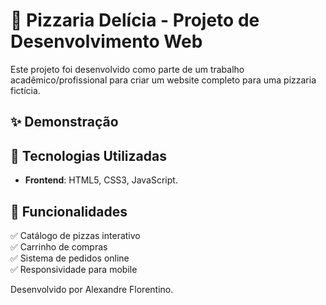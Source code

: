 # 🍕 Pizzaria Delícia - Projeto de Desenvolvimento Web

Este projeto foi desenvolvido como parte de um trabalho acadêmico/profissional para criar um website completo para uma pizzaria fictícia.

## ✨ Demonstração


## 🚀 Tecnologias Utilizadas

- **Frontend**: HTML5, CSS3, JavaScript.

## 📌 Funcionalidades

✅ Catálogo de pizzas interativo  
✅ Carrinho de compras  
✅ Sistema de pedidos online   
✅ Responsividade para mobile  

Desenvolvido por Alexandre Florentino. 
